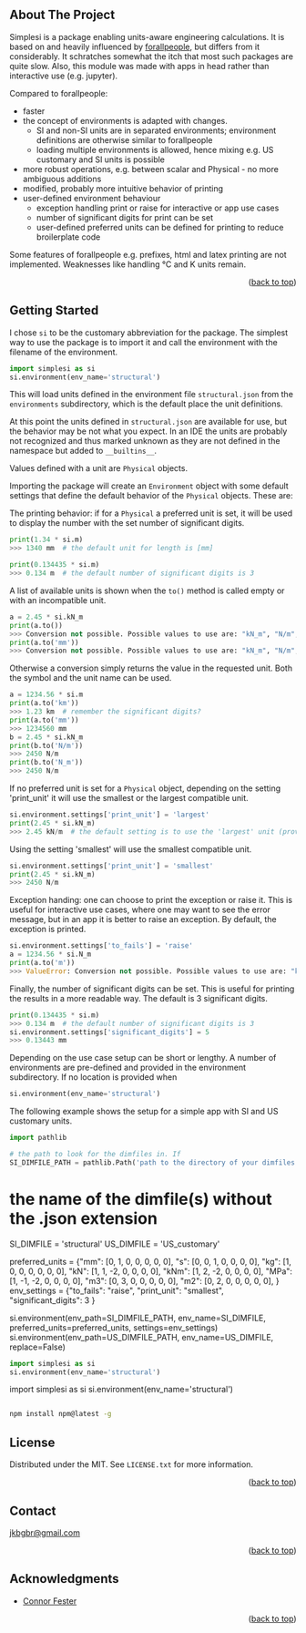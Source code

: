 <!-- Improved compatibility of back to top link: See: https://github.com/othneildrew/Best-README-Template/pull/73 -->
<a id="readme-top"></a>
<!--
*** Thanks for checking out the Best-README-Template. If you have a suggestion
*** that would make this better, please fork the repo and create a pull request
*** or simply open an issue with the tag "enhancement".
*** Don't forget to give the project a star!
*** Thanks again! Now go create something AMAZING! :D
-->



<!-- PROJECT SHIELDS -->
<!--
*** I'm using markdown "reference style" links for readability.
*** Reference links are enclosed in brackets [ ] instead of parentheses ( ).
*** See the bottom of this document for the declaration of the reference variables
*** for contributors-url, forks-url, etc. This is an optional, concise syntax you may use.
*** https://www.markdownguide.org/basic-syntax/#reference-style-links

[![Contributors][contributors-shield]][contributors-url]
[![Forks][forks-shield]][forks-url]
[![Stargazers][stars-shield]][stars-url]
[![Issues][issues-shield]][issues-url]
[![MIT][license-shield]][license-url]
[![LinkedIn][linkedin-shield]][linkedin-url]
-->


<!-- PROJECT LOGO -->
<!--
<br />
<div align="center">
  <a href="https://github.com/jkbgbr/simplesi">
    <img src="images/logo.png" alt="Logo" width="80" height="80">
  </a>

<h3 align="center">simplesi</h3>

  <p align="center">
    project_description
    <br />
    <a href="https://github.com/jkbgbr/simplesi"><strong>Explore the docs »</strong></a>
    <br />
    <br />
    <a href="https://github.com/jkbgbr/simplesi">View Demo</a>
    &middot;
    <a href="https://github.com/jkbgbr/simplesi/issues/new?labels=bug&template=bug-report---.md">Report Bug</a>
    &middot;
    <a href="https://github.com/jkbgbr/simplesi/issues/new?labels=enhancement&template=feature-request---.md">Request Feature</a>
  </p>
</div>
-->

[//]: # ()
[//]: # (<!-- TABLE OF CONTENTS -->)

[//]: # (<details>)

[//]: # (  <summary>Table of Contents</summary>)

[//]: # (  <ol>)

[//]: # (    <li>)

[//]: # (      <a href="#about-the-project">About The Project</a>)

[//]: # (      <ul>)

[//]: # (        <li><a href="#built-with">Built With</a></li>)

[//]: # (      </ul>)

[//]: # (    </li>)

[//]: # (    <li>)

[//]: # (      <a href="#getting-started">Getting Started</a>)

[//]: # (      <ul>)

[//]: # (        <li><a href="#prerequisites">Prerequisites</a></li>)

[//]: # (        <li><a href="#installation">Installation</a></li>)

[//]: # (      </ul>)

[//]: # (    </li>)

[//]: # (    <li><a href="#usage">Usage</a></li>)

[//]: # (    <li><a href="#roadmap">Roadmap</a></li>)

[//]: # (    <li><a href="#contributing">Contributing</a></li>)

[//]: # (    <li><a href="#license">License</a></li>)

[//]: # (    <li><a href="#contact">Contact</a></li>)

[//]: # (    <li><a href="#acknowledgments">Acknowledgments</a></li>)

[//]: # (  </ol>)

[//]: # (</details>)



<!-- ABOUT THE PROJECT -->
## About The Project

Simplesi is a package enabling units-aware engineering calculations. It is based on and heavily influenced by [forallpeople](https://github.com/connorferster/forallpeople), but differs from it considerably.
It schratches somewhat the itch that most such packages are quite slow. Also, this module was made with apps in head rather than interactive use (e.g. jupyter).

Compared to forallpeople:
- faster
- the concept of environments is adapted with changes.
  - SI and non-SI units are in separated environments; environment definitions are otherwise similar to forallpeople
  - loading multiple environments is allowed, hence mixing e.g. US customary and SI units is possible
- more robust operations, e.g. between scalar and Physical - no more ambiguous additions
- modified, probably more intuitive behavior of printing
- user-defined environment behaviour
  - exception handling print or raise for interactive or app use cases
  - number of significant digits for print can be set
  - user-defined preferred units can be defined for printing to reduce broilerplate code 

Some features of forallpeople e.g. prefixes, html and latex printing are not implemented. Weaknesses like handling °C and K units remain.

<p align="right">(<a href="#readme-top">back to top</a>)</p>


<!-- GETTING STARTED -->

## Getting Started

I chose `si` to be the customary abbreviation for the package. 
The simplest way to use the package is to import it and call the environment with the filename of the environment.

```python
import simplesi as si
si.environment(env_name='structural')
```

This will load units defined in the environment file `structural.json` from the `environments` subdirectory, which is the default place the unit definitions.

At this point the units defined in `structural.json` are available for use, but the behavior may be not what you expect.
In an IDE the units are probably not recognized and thus marked unknown as they are not defined in the namespace but added to `__builtins__`.

Values defined with a unit are `Physical` objects.

Importing the package will create an `Environment` object with some default settings that define the default behavior of the `Physical` objects. These are:

The printing behavior: if for a `Physical` a preferred unit is set, it will be used to display the number with the set number of significant digits.

```python
print(1.34 * si.m)
>>> 1340 mm  # the default unit for length is [mm]
```

```python
print(0.134435 * si.m)
>>> 0.134 m  # the default number of significant digits is 3
```

A list of available units is shown when the `to()` method is called empty or with an incompatible unit.
```python
a = 2.45 * si.kN_m
print(a.to())
>>> Conversion not possible. Possible values to use are: "kN_m", "N/m", "kN/m", "N_m"
print(a.to('mm'))
>>> Conversion not possible. Possible values to use are: "kN_m", "N/m", "kN/m", "N_m"
```

Otherwise a conversion simply returns the value in the requested unit. Both the symbol and the unit name can be used.
```python
a = 1234.56 * si.m
print(a.to('km'))
>>> 1.23 km  # remember the significant digits?
print(a.to('mm'))
>>> 1234560 mm
b = 2.45 * si.kN_m
print(b.to('N/m'))
>>> 2450 N/m
print(b.to('N_m'))
>>> 2450 N/m
```

If no preferred unit is set for a `Physical` object, depending on the setting 'print_unit' it will use the smallest or the largest compatible unit.
```python
si.environment.settings['print_unit'] = 'largest'
print(2.45 * si.kN_m)
>>> 2.45 kN/m  # the default setting is to use the 'largest' unit (providing the smallest value)
```

Using the setting 'smallest' will use the smallest compatible unit.
```python
si.environment.settings['print_unit'] = 'smallest'
print(2.45 * si.kN_m)
>>> 2450 N/m
```

Exception handing: one can choose to print the exception or raise it. This is useful for interactive use cases, where one may want to see the error message, but in an app it is better to raise an exception.
By default, the exception is printed. 

```python
si.environment.settings['to_fails'] = 'raise'
a = 1234.56 * si.N_m
print(a.to('m'))
>>> ValueError: Conversion not possible. Possible values to use are: "kN_m", "N_m", "N/m", "kN/m"
```

Finally, the number of significant digits can be set. This is useful for printing the results in a more readable way. The default is 3 significant digits.

```python
print(0.134435 * si.m)
>>> 0.134 m  # the default number of significant digits is 3
si.environment.settings['significant_digits'] = 5
>>> 0.13443 mm
```





 

Depending on the use case setup can be short or lengthy. A number of environments are pre-defined and provided in the environment subdirectory. 
If no location is provided when  

```python
si.environment(env_name='structural')
```



The following example shows the setup for a simple app with SI and US customary units.

```python
import pathlib

# the path to look for the dimfiles in. If 
SI_DIMFILE_PATH = pathlib.Path('path to the directory of your dimfiles')

```

# the name of the dimfile(s) without the .json extension
SI_DIMFILE = 'structural'
US_DIMFILE = 'US_customary'

preferred_units = {"mm": [0, 1, 0, 0, 0, 0, 0],
                   "s": [0, 0, 1, 0, 0, 0, 0],
                   "kg": [1, 0, 0, 0, 0, 0, 0],
                   "kN": [1, 1, -2, 0, 0, 0, 0],
                   "kNm": [1, 2, -2, 0, 0, 0, 0],
                   "MPa": [1, -1, -2, 0, 0, 0, 0],
                   "m3": [0, 3, 0, 0, 0, 0, 0],
                   "m2": [0, 2, 0, 0, 0, 0, 0],
                   }
env_settings = {"to_fails": "raise",
                "print_unit": "smallest",
                "significant_digits": 3
                }

si.environment(env_path=SI_DIMFILE_PATH, env_name=SI_DIMFILE, preferred_units=preferred_units, settings=env_settings)
si.environment(env_path=US_DIMFILE_PATH, env_name=US_DIMFILE, replace=False)





```python
import simplesi as si
si.environment(env_name='structural')
```

import simplesi as si
si.environment(env_name='structural')

[//]: # ()
[//]: # (This is an example of how you may give instructions on setting up your project locally.)

[//]: # (To get a local copy up and running follow these simple example steps.)

[//]: # ()
[//]: # (### Prerequisites)

[//]: # ()
[//]: # (This is an example of how to list things you need to use the software and how to install them.)

[//]: # (* npm)

  ```sh

  npm install npm@latest -g

  ```

[//]: # ()
[//]: # (### Installation)

[//]: # ()
[//]: # (1. Get a free API Key at [https://example.com]&#40;https://example.com&#41;)

[//]: # (2. Clone the repo)

[//]: # (   ```sh)

[//]: # (   git clone https://github.com/jkbgbr/simplesi.git)

[//]: # (   ```)

[//]: # (3. Install NPM packages)

[//]: # (   ```sh)

[//]: # (   npm install)

[//]: # (   ```)

[//]: # (4. Enter your API in `config.js`)

[//]: # (   ```js)

[//]: # (   const API_KEY = 'ENTER YOUR API';)

[//]: # (   ```)

[//]: # (5. Change git remote url to avoid accidental pushes to base project)

[//]: # (   ```sh)

[//]: # (   git remote set-url origin jkbgbr/simplesi)

[//]: # (   git remote -v # confirm the changes)

[//]: # (   ```)

[//]: # ()
[//]: # (<p align="right">&#40;<a href="#readme-top">back to top</a>&#41;</p>)

[//]: # ()
[//]: # ()
[//]: # ()
[//]: # (<!-- USAGE EXAMPLES -->)

[//]: # (## Usage)

[//]: # ()
[//]: # (Use this space to show useful examples of how a project can be used. Additional screenshots, code examples and demos work well in this space. You may also link to more resources.)

[//]: # ()
[//]: # (_For more examples, please refer to the [Documentation]&#40;https://example.com&#41;_)

[//]: # ()
[//]: # (<p align="right">&#40;<a href="#readme-top">back to top</a>&#41;</p>)

[//]: # ()
[//]: # ()
[//]: # ()
[//]: # (<!-- ROADMAP -->)

[//]: # (## Roadmap)

[//]: # ()
[//]: # (- [ ] Feature 1)

[//]: # (- [ ] Feature 2)

[//]: # (- [ ] Feature 3)

[//]: # (    - [ ] Nested Feature)

[//]: # ()
[//]: # (See the [open issues]&#40;https://github.com/jkbgbr/simplesi/issues&#41; for a full list of proposed features &#40;and known issues&#41;.)

[//]: # ()
[//]: # (<p align="right">&#40;<a href="#readme-top">back to top</a>&#41;</p>)

[//]: # ()
[//]: # ()
[//]: # ()
[//]: # (<!-- CONTRIBUTING -->)

[//]: # (## Contributing)

[//]: # ()
[//]: # (Contributions are what make the open source community such an amazing place to learn, inspire, and create. Any contributions you make are **greatly appreciated**.)

[//]: # ()
[//]: # (If you have a suggestion that would make this better, please fork the repo and create a pull request. You can also simply open an issue with the tag "enhancement".)

[//]: # (Don't forget to give the project a star! Thanks again!)

[//]: # ()
[//]: # (1. Fork the Project)

[//]: # (2. Create your Feature Branch &#40;`git checkout -b feature/AmazingFeature`&#41;)

[//]: # (3. Commit your Changes &#40;`git commit -m 'Add some AmazingFeature'`&#41;)

[//]: # (4. Push to the Branch &#40;`git push origin feature/AmazingFeature`&#41;)

[//]: # (5. Open a Pull Request)

[//]: # ()
[//]: # (<p align="right">&#40;<a href="#readme-top">back to top</a>&#41;</p>)

[//]: # ()
[//]: # (### Top contributors:)

[//]: # ()
[//]: # (<a href="https://github.com/jkbgbr/simplesi/graphs/contributors">)

[//]: # (  <img src="https://contrib.rocks/image?repo=jkbgbr/simplesi" alt="contrib.rocks image" />)

[//]: # (</a>)

[//]: # ()

<!-- LICENSE -->
## License

Distributed under the MIT. See `LICENSE.txt` for more information.

<p align="right">(<a href="#readme-top">back to top</a>)</p>



<!-- CONTACT -->
## Contact

jkbgbr@gmail.com

[//]: # (Project Link: [https://github.com/jkbgbr/simplesi]&#40;https://github.com/jkbgbr/simplesi&#41;)

<p align="right">(<a href="#readme-top">back to top</a>)</p>



<!-- ACKNOWLEDGMENTS -->
## Acknowledgments

* [Connor Fester](https://github.com/connorferster)

<p align="right">(<a href="#readme-top">back to top</a>)</p>
